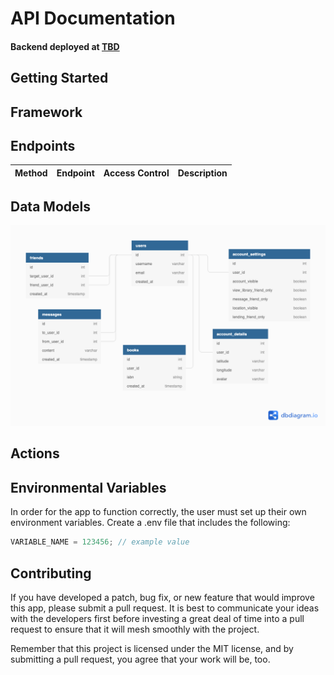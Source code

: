 # API Documentation

#### Backend deployed at [TBD](url)

## Getting Started

## Framework

## Endpoints

| Method | Endpoint | Access Control | Description |
| ------ | -------- | -------------- | ----------- |


## Data Models

![terminal command](images/datamodels.png)

## Actions

## Environmental Variables

In order for the app to function correctly, the user must set up their own environment variables.
Create a .env file that includes the following:

```js
VARIABLE_NAME = 123456; // example value
```

## Contributing

If you have developed a patch, bug fix, or new feature that would improve this app, please submit a pull request. It is best to communicate your ideas with the developers first before investing a great deal of time into a pull request to ensure that it will mesh smoothly with the project.

Remember that this project is licensed under the MIT license, and by submitting a pull request, you agree that your work will be, too.
